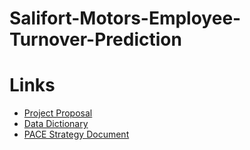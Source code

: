 # Salifort-Motors-Employee-Turnover-Prediction


# Links

* [Project Proposal](https://docs.google.com/document/d/1Lu8Xjy_Gln6fJE_xKtN3JI-zWIcQvUAMUfO61aF2cA8/edit?usp=sharing)
* [Data Dictionary](https://docs.google.com/document/d/18CXxnQRMamqqLPXl-m1_sd-bLHcW_NMaV7KiJnAzBBg/edit?usp=sharing&resourcekey=0-Z_RwGG93DpmMxoU8LtIKEg)
* [PACE Strategy Document](https://docs.google.com/document/d/13KlrtnZA52hJyGrw6ii5F1e5I6McgeJIDBWSDiuleOQ/edit?usp=sharing&resourcekey=0-12zdTVBLHYeVLcB0DO-FOQ)
